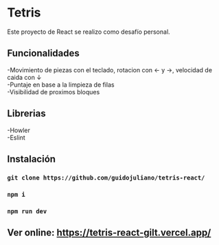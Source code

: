 # Tetris

Este proyecto de React se realizo como desafío personal.

## Funcionalidades
-Movimiento de piezas con el teclado, rotacion con ← y →, velocidad de caida con ↓\
-Puntaje en base a la limpieza de filas\
-Visibilidad de proximos bloques

## Librerias
-Howler\
-Eslint

## Instalación

### `git clone https://github.com/guidojuliano/tetris-react/`
### `npm i`
### `npm run dev`

## Ver online: https://tetris-react-gilt.vercel.app/
